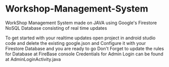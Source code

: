 # Workshop-Management-System
WorkShop Management System made on JAVA using Google's Firestore NoSQL Database consisting of real time updates


To get started with your realtime updates open project in android studio code and delete the existing google.json and Configure it with your Firestore Database and you are ready to go
Don't Forget to update the rules for Database at FireBase console
Credentials for Admin Login can be found at AdminLoginActivity.java 
